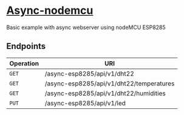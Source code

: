 # [Async-nodemcu](https://rubn0x52.com/2020/10/12/Servidor-web-asincrono-con-el-modulo-ESP8266.html)


Basic example with async webserver using nodeMCU ESP8285

## Endpoints

| Operation  | URI                                      |
|------------|------------------------------------------|
|`GET`       |/async-esp8285/api/v1/dht22             |
|`GET`       |/async-esp8285/api/v1/dht22/temperatures|
|`GET`       |/async-esp8285/api/v1/dht22/humidities  |
|`PUT`       |/async-esp8285/api/v1/led               |


